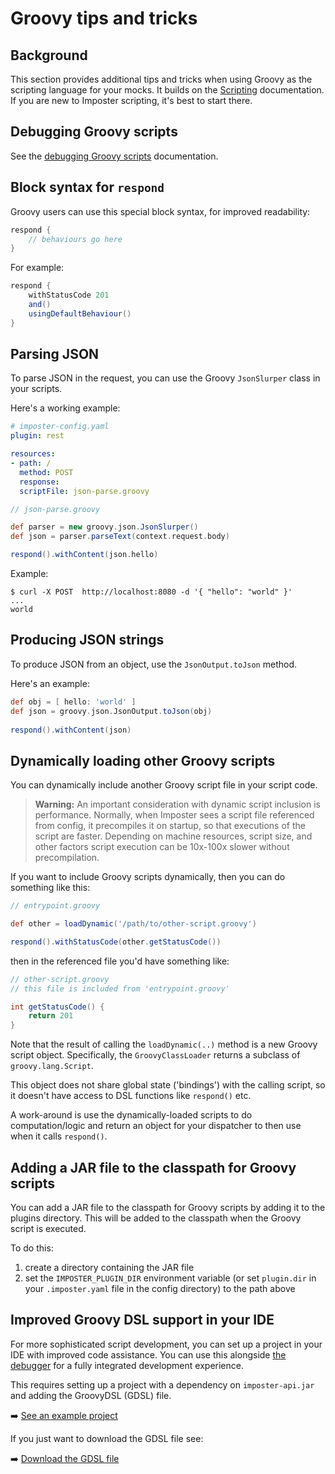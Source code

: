 # Groovy tips and tricks

## Background

This section provides additional tips and tricks when using Groovy as the scripting language for your mocks. It builds on the [Scripting](./scripting.md) documentation. If you are new to Imposter scripting, it's best to start there.

## Debugging Groovy scripts

See the [debugging Groovy scripts](./groovy_debugging.md) documentation.

## Block syntax for `respond`

Groovy users can use this special block syntax, for improved readability:

```groovy
respond {
    // behaviours go here
}
```

For example:

```groovy
respond {
    withStatusCode 201
    and()
    usingDefaultBehaviour()
}
```

## Parsing JSON

To parse JSON in the request, you can use the Groovy `JsonSlurper` class in your scripts.

Here's a working example:

```yaml
# imposter-config.yaml
plugin: rest

resources:
- path: /
  method: POST
  response:
  scriptFile: json-parse.groovy
```

```groovy
// json-parse.groovy

def parser = new groovy.json.JsonSlurper()
def json = parser.parseText(context.request.body)

respond().withContent(json.hello)
```

Example:

```shell
$ curl -X POST  http://localhost:8080 -d '{ "hello": "world" }'
...
world
```

## Producing JSON strings

To produce JSON from an object, use the `JsonOutput.toJson` method.

Here's an example:

```groovy
def obj = [ hello: 'world' ]
def json = groovy.json.JsonOutput.toJson(obj)
        
respond().withContent(json)
```

## Dynamically loading other Groovy scripts

You can dynamically include another Groovy script file in your script code.

> **Warning:** An important consideration with dynamic script inclusion is performance. Normally, when Imposter sees a script file referenced from config, it precompiles it on startup, so that executions of the script are faster. Depending on machine resources, script size, and other factors script execution can be 10x-100x slower without precompilation.

If you want to include Groovy scripts dynamically, then you can do something like this:

```groovy
// entrypoint.groovy

def other = loadDynamic('/path/to/other-script.groovy')

respond().withStatusCode(other.getStatusCode())
```

then in the referenced file you'd have something like:

```groovy
// other-script.groovy
// this file is included from 'entrypoint.groovy'

int getStatusCode() {
    return 201
}
```

Note that the result of calling the `loadDynamic(..)` method is a new Groovy script object. Specifically, the `GroovyClassLoader` returns a subclass of `groovy.lang.Script`.

This object does not share global state ('bindings') with the calling script, so it doesn't have access to DSL functions like `respond()` etc.

A work-around is use the dynamically-loaded scripts to do computation/logic and return an object for your dispatcher to then use when it calls `respond()`.

## Adding a JAR file to the classpath for Groovy scripts

You can add a JAR file to the classpath for Groovy scripts by adding it to the plugins directory. This will be added to the classpath when the Groovy script is executed.

To do this:

1. create a directory containing the JAR file
2. set the `IMPOSTER_PLUGIN_DIR` environment variable (or set `plugin.dir` in your `.imposter.yaml` file in the config directory) to the path above

## Improved Groovy DSL support in your IDE

For more sophisticated script development, you can set up a project in your IDE with improved code assistance. You can use this alongside [the debugger](./groovy_debugging.md) for a fully integrated development experience.

This requires setting up a project with a dependency on `imposter-api.jar` and adding the GroovyDSL (GDSL) file.

➡️ [See an example project](https://github.com/imposter-project/examples/tree/main/groovy-dsl)

If you just want to download the GDSL file see:

➡️ [Download the GDSL file](https://github.com/imposter-project/examples/tree/main/groovy-dsl/src/main/resources/imposter.gdsl) 
